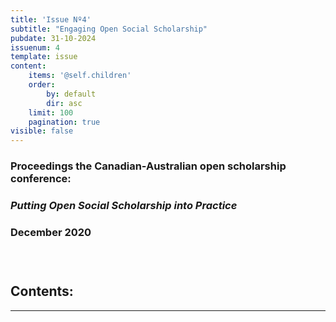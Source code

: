 ```yaml
---
title: 'Issue Nº4'
subtitle: "Engaging Open Social Scholarship"
pubdate: 31-10-2024
issuenum: 4
template: issue
content:
    items: '@self.children'
    order:
        by: default
        dir: asc
    limit: 100
    pagination: true
visible: false
---
```

###

### Proceedings the Canadian-Australian open scholarship conference:

### *Putting Open Social Scholarship into Practice* 

### December 2020

### &nbsp;

<h2>Contents:</h2>

---
